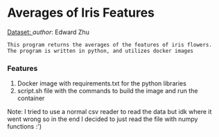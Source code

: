 # Averages of Iris Features

[Dataset: ](https://archive.ics.uci.edu/dataset/53/iris)
_author_: Edward Zhu

    This program returns the averages of the features of iris flowers.
    The program is written in python, and utilizes docker images

### Features
1. Docker image with requirements.txt for the python libraries
2. script.sh file with the commands to build the image and run the container


Note: I tried to use a normal csv reader to read the data but idk where it went wrong
so in the end I decided to just read the file with numpy functions :')


